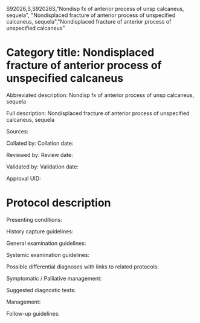 S92026,S,S92026S,"Nondisp fx of anterior process of unsp calcaneus, sequela", "Nondisplaced fracture of anterior process of unspecified calcaneus, sequela","Nondisplaced fracture of anterior process of unspecified calcaneus"
# Category title: Nondisplaced fracture of anterior process of unspecified calcaneus

Abbreviated description: Nondisp fx of anterior process of unsp calcaneus, sequela

Full description: Nondisplaced fracture of anterior process of unspecified calcaneus, sequela

Sources:

Collated by:
Collation date:

Reviewed by:
Review date:

Validated by:
Validation date:

Approval UID:

# Protocol description

Presenting conditions:

History capture guidelines:

General examination guidelines:

Systemic examination guidelines:

Possible differential diagnoses with links to related protocols:

Symptomatic / Palliative management:

Suggested diagnostic tests:

Management:

Follow-up guidelines:

